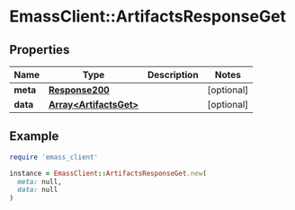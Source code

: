 # EmassClient::ArtifactsResponseGet

## Properties

| Name | Type | Description | Notes |
| ---- | ---- | ----------- | ----- |
| **meta** | [**Response200**](Response200.md) |  | [optional] |
| **data** | [**Array&lt;ArtifactsGet&gt;**](ArtifactsGet.md) |  | [optional] |

## Example

```ruby
require 'emass_client'

instance = EmassClient::ArtifactsResponseGet.new(
  meta: null,
  data: null
)
```

